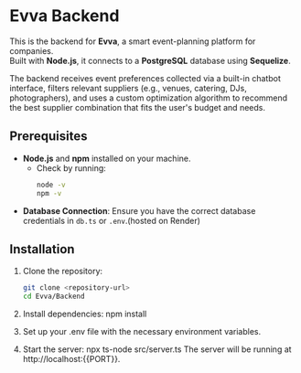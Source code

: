 # Evva Backend

This is the backend for **Evva**, a smart event-planning platform for companies.  
Built with **Node.js**, it connects to a **PostgreSQL** database using **Sequelize**.

The backend receives event preferences collected via a built-in chatbot interface, filters relevant suppliers (e.g., venues, catering, DJs, photographers), and uses a custom optimization algorithm to recommend the best supplier combination that fits the user's budget and needs.

## Prerequisites
- **Node.js** and **npm** installed on your machine.
  - Check by running:
    ```bash
    node -v
    npm -v
    ```
- **Database Connection**: Ensure you have the correct database credentials in `db.ts` or `.env`.(hosted on Render)

## Installation
1. Clone the repository:
   ```bash
   git clone <repository-url>
   cd Evva/Backend


2. Install dependencies:
    npm install

3. Set up your .env file with the necessary environment variables.

4. Start the server:
    npx ts-node src/server.ts
    The server will be running at http://localhost:{{PORT}}.




